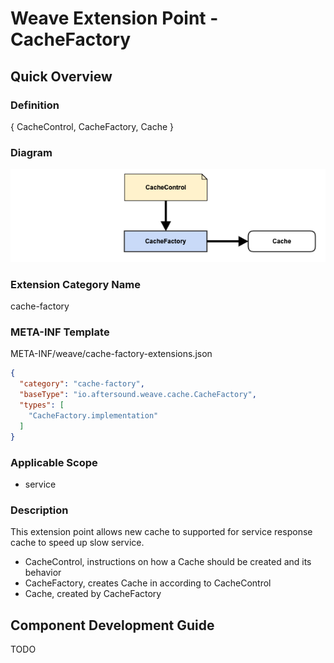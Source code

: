 # Weave Extension Point - CacheFactory

## Quick Overview

### Definition

{ CacheControl, CacheFactory, Cache }

### Diagram

![](diagrams/WEAVE-EXTENSION-POINT-CACHE-FACTORY.png)

### Extension Category Name

cache-factory

### META-INF Template

META-INF/weave/cache-factory-extensions.json

```json
{
  "category": "cache-factory",
  "baseType": "io.aftersound.weave.cache.CacheFactory",
  "types": [
    "CacheFactory.implementation"
  ]
}
```

### Applicable Scope

- service

### Description

This extension point allows new cache to supported for service response cache to speed up slow service.

- CacheControl, instructions on how a Cache should be created and its behavior
- CacheFactory, creates Cache in according to CacheControl
- Cache, created by CacheFactory

## Component Development Guide

TODO